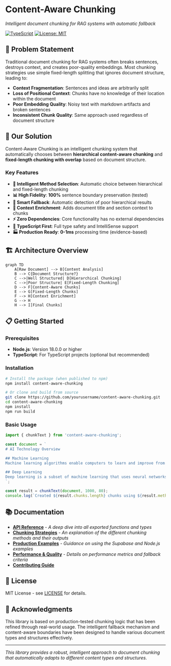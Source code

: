 # Content-Aware Chunking

*Intelligent document chunking for RAG systems with automatic fallback*

[![TypeScript](https://img.shields.io/badge/TypeScript-Ready-blue.svg)](https://www.typescriptlang.org/)
[![License: MIT](https://img.shields.io/badge/License-MIT-yellow.svg)](https://opensource.org/licenses/MIT)

## 🎯 **Problem Statement**

Traditional document chunking for RAG systems often breaks sentences, destroys context, and creates poor-quality embeddings. Most chunking strategies use simple fixed-length splitting that ignores document structure, leading to:

- **Context Fragmentation**: Sentences and ideas are arbitrarily split
- **Loss of Positional Context**: Chunks have no knowledge of their location within the document
- **Poor Embedding Quality**: Noisy text with markdown artifacts and broken sentences
- **Inconsistent Chunk Quality**: Same approach used regardless of document structure

## 🚀 **Our Solution**

Content-Aware Chunking is an intelligent chunking system that automatically chooses between **hierarchical content-aware chunking** and **fixed-length chunking with overlap** based on document structure.

### **Key Features**

- **🧠 Intelligent Method Selection**: Automatic choice between hierarchical and fixed-length chunking
- **📊 High Fidelity**: **100%** sentence boundary preservation (tested)
- **🔄 Smart Fallback**: Automatic detection of poor hierarchical results
- **📝 Context Enrichment**: Adds document title and section context to chunks
- **⚡ Zero Dependencies**: Core functionality has no external dependencies
- **🔧 TypeScript First**: Full type safety and IntelliSense support
- **🏭 Production Ready**: **0-1ms** processing time (evidence-based)

## 🏗️ **Architecture Overview**

```mermaid
graph TD
    A[Raw Document] --> B[Content Analysis]
    B --> C{Document Structure?}
    C -->|Well Structured| D[Hierarchical Chunking]
    C -->|Poor Structure| E[Fixed-Length Chunking]
    D --> F[Content-Aware Chunks]
    E --> G[Fixed-Length Chunks]
    F --> H[Context Enrichment]
    G --> H
    H --> I[Final Chunks]
```

## 📋 **Getting Started**

### **Prerequisites**

- **Node.js**: Version 18.0.0 or higher
- **TypeScript**: For TypeScript projects (optional but recommended)

### **Installation**

```bash
# Install the package (when published to npm)
npm install content-aware-chunking

# Or clone and build from source
git clone https://github.com/yourusername/content-aware-chunking.git
cd content-aware-chunking
npm install
npm run build
```

### **Basic Usage**

```typescript
import { chunkText } from 'content-aware-chunking';

const document = `
# AI Technology Overview

## Machine Learning
Machine learning algorithms enable computers to learn and improve from experience...

## Deep Learning
Deep learning is a subset of machine learning that uses neural networks...
`;

const result = chunkText(document, 1000, 80);
console.log(`Created ${result.chunks.length} chunks using ${result.method} method`);
```

## 📚 **Documentation**

- [**API Reference**](./docs/API.md) - *A deep dive into all exported functions and types*
- [**Chunking Strategies**](./docs/STRATEGIES.md) - *An explanation of the different chunking methods and their outputs*
- [**Production Examples**](./examples/) - *Guidance on using the Supabase and Node.js examples*
- [**Performance & Quality**](./docs/PERFORMANCE.md) - *Details on performance metrics and fallback criteria*
- [**Contributing Guide**](./CONTRIBUTING.md)

## 📄 **License**

MIT License - see [LICENSE](./LICENSE) for details.

## 🙏 **Acknowledgments**

This library is based on production-tested chunking logic that has been refined through real-world usage. The intelligent fallback mechanism and content-aware boundaries have been designed to handle various document types and structures effectively.

---

*This library provides a robust, intelligent approach to document chunking that automatically adapts to different content types and structures.*